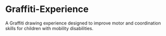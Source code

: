 # Graffiti-Experience
A Graffiti drawing experience designed to improve motor and coordination skills for children with mobility disabilities.
